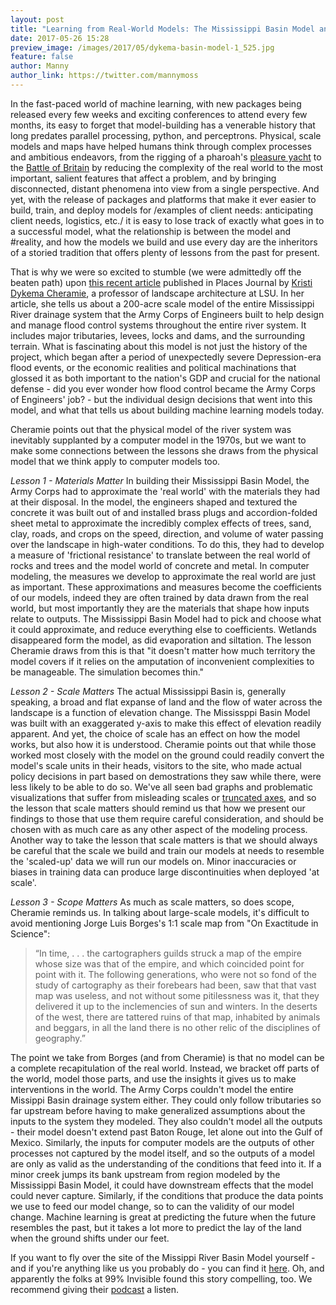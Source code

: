 ```yaml
---
layout: post
title: "Learning from Real-World Models: The Mississippi Basin Model and Machine Learning"
date: 2017-05-26 15:28
preview_image: /images/2017/05/dykema-basin-model-1_525.jpg
feature: false
author: Manny
author_link: https://twitter.com/mannymoss
---
```


In the fast-paced world of machine learning, with new packages being released every few weeks and exciting conferences to attend every few months, its easy to forget that model-building has a venerable history that long predates parallel processing, python, and perceptrons. Physical, scale models and maps have helped humans think through complex processes and ambitious endeavors, from the rigging of a pharoah's [pleasure yacht](http://www.touregypt.net/images/touregypt/boat.jpg) to the [Battle of Britain](https://upload.wikimedia.org/wikipedia/commons/b/bf/Plotting_Table.jpg) by reducing the complexity of the real world to the most important, salient features that affect a problem, and by bringing disconnected, distant phenomena into view from a single perspective. And yet, with the release of packages and platforms that make it ever easier to build, train, and deploy models for /examples of client needs: anticipating client needs, logistics, etc./ it is easy to lose track of exactly what goes in to a successful model, what the relationship is between the model and #reality, and how the models we build and use every day are the inheritors of a storied tradition that offers plenty of lessons from the past for present.

That is why we were so excited to stumble (we were admittedly off the beaten path) upon [this recent article](https://placesjournal.org/article/the-scale-of-nature-modeling-the-mississippi-river/) published in Places Journal by [Kristi Dykema Cheramie](https://placesjournal.org/author/kristi-dykema-cheramie/), a professor of landscape architecture at LSU. In her article, she tells us about a 200-acre scale model of the entire Mississippi River drainage system that the Army Corps of Engineers built to help design and manage flood control systems throughout the entire river system. It includes major tributaries, levees, locks and dams, and the surrounding terrain. What is fascinating about this model is not just the history of the project, which began after a period of unexpectedly severe Depression-era flood events, or the economic realities and political machinations that glossed it as both important to the nation's GDP and crucial for the national defense - did you ever wonder how flood control became the Army Corps of Engineers' job? - but the individual design decisions that went into this model, and what that tells us about building machine learning models today.

Cheramie points out that the physical model of the river system was inevitably supplanted by a computer model in the 1970s, but we want to make some connections between the lessons she draws from the physical model that we think apply to computer models too. 

_Lesson 1 - Materials Matter_
In building their Mississippi Basin Model, the Army Corps had to approximate the 'real world' with the materials they had at their disposal. In the model, the engineers shaped and textured the concrete it was built out of and installed brass plugs and accordion-folded sheet metal to approximate the incredibly complex effects of trees, sand, clay, roads, and crops on the speed, direction, and volume of water passing over the landscape in high-water conditions. To do this, they had to develop a measure of 'frictional resistance' to translate between the real world of rocks and trees and the model world of concrete and metal. In computer modeling, the measures we develop to approximate the real world are just as important. These approximations and measures become the coefficients of our models, indeed they are often trained by data drawn from the real world, but most importantly they are the materials that shape how inputs relate to outputs. The Mississippi Basin Model had to pick and choose what it could approximate, and reduce everything else to coefficients. Wetlands disappeared form the model, as did evaporation and siltation. The lesson Cheramie draws from this is that "it doesn't matter how much territory the model covers if it relies on the amputation of inconvenient complexities to be manageable. The simulation becomes thin."

_Lesson 2 - Scale Matters_
The actual Mississippi  Basin is, generally speaking, a broad and flat expanse of land and the flow of water across the landscape is a function of elevation change. The Mississppi Basin Model was built with an exaggerated y-axis to make this effect of elevation readily apparent. And yet, the choice of scale has an effect on how the model works, but also how it is understood. Cheramie points out that while those worked most closely with the model on the ground could readily convert the model's scale units in their heads, visitors to the site, who made actual policy decisions in part based on demostrations they saw while there, were less likely to be able to do so. We've all seen bad graphs and problematic visualizations that suffer from misleading scales or [truncated axes](http://imgur.com/gallery/HZe4vKy), and so the lesson that scale matters should remind us that how we present our findings to those that use them require careful consideration, and should be chosen with as much care as any other aspect of the modeling process. Another way to take the lesson that scale matters is that we should always be careful that the scale we build and train our models at needs to resemble the 'scaled-up' data we will run our models on. Minor inaccuracies or biases in training data can produce large discontinuities when deployed 'at scale'.

_Lesson 3 - Scope Matters_
As much as scale matters, so does scope, Cheramie reminds us. In talking about large-scale models, it's difficult to avoid mentioning Jorge Luis Borges's 1:1 scale map from "On Exactitude in Science":

>“In time, . . . the cartographers guilds struck a map of the empire whose size was that of the empire, and which coincided point for point with it. The following generations, who were not so fond of the study of cartography as their forebears had been, saw that that vast map was useless, and not without some pitilessness was it, that they delivered it up to the inclemencies of sun and winters. In the deserts of the west, there are tattered ruins of that map, inhabited by animals and beggars, in all the land there is no other relic of the disciplines of geography.”

The point we take from Borges (and from Cheramie) is that no model can be a complete recapitulation of the real world. Instead, we bracket off parts of the world, model those parts, and use the insights it gives us to make interventions in the world. The Army Corps couldn't model the entire Missippi Basin drainage system either. They could only follow tributaries so far upstream before having to make generalized assumptions about the inputs to the system they modeled. They also couldn't model all the outputs - their model doesn't extend past Baton Rouge, let alone out into the Gulf of Mexico. Similarly, the inputs for computer models are the outputs of other processes not captured by the model itself, and so the outputs of a model are only as valid as the understanding of the conditions that feed into it. If a minor creek jumps its bank upstream from region modeled by the Mississippi Basin Model, it could have downstream effects that the model could never capture. Similarly, if the conditions that produce the data points we use to feed our model change, so to can the validity of our model change. Machine learning is great at predicting the future when the future resembles the past, but it takes a lot more to predict the lay of the land when the ground shifts under our feet.

If you want to fly over the site of the Missippi River Basin Model yourself - and if you're anything like us you probably do - you can find it [here](https://www.google.com/maps/place/Clinton,+MS/@32.3063942,-90.3181508,526m/data=!3m1!1e3!4m5!3m4!1s0x86284ad8d8cb88a9:0xa0744b41f993bb13!8m2!3d32.3415342!4d-90.3217585). Oh, and apparently the folks at 99% Invisible found this story compelling, too. We recommend giving their [podcast](http://99percentinvisible.org/episode/americas-last-top-model/) a listen.